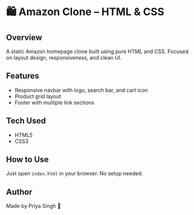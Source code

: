 # 🛍️ Amazon Clone – HTML & CSS

## Overview
A static Amazon homepage clone built using pure HTML and CSS. Focused on layout design, responsiveness, and clean UI.

## Features
- Responsive navbar with logo, search bar, and cart icon  
- Product grid layout  
- Footer with multiple link sections

## Tech Used
- HTML5  
- CSS3

## How to Use
Just open `index.html` in your browser. No setup needed.

## Author
Made by Priya Singh 💛
